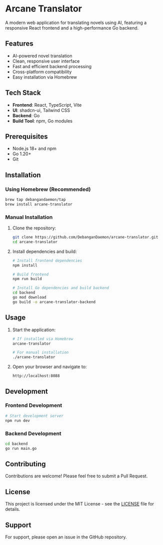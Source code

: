 # Arcane Translator

A modern web application for translating novels using AI, featuring a responsive React frontend and a high-performance Go backend.

## Features

- AI-powered novel translation
- Clean, responsive user interface
- Fast and efficient backend processing
- Cross-platform compatibility
- Easy installation via Homebrew

## Tech Stack

- **Frontend**: React, TypeScript, Vite
- **UI**: shadcn-ui, Tailwind CSS
- **Backend**: Go
- **Build Tool**: npm, Go modules

## Prerequisites

- Node.js 18+ and npm
- Go 1.20+
- Git

## Installation

### Using Homebrew (Recommended)


```bash
brew tap debangandaemon/tap
brew install arcane-translator
```

### Manual Installation

1. Clone the repository:
   ```bash
   git clone https://github.com/DebanganDaemon/arcane-translator.git
   cd arcane-translator
   ```

2. Install dependencies and build:
   ```bash
   # Install frontend dependencies
   npm install
   
   # Build frontend
   npm run build
   
   # Install Go dependencies and build backend
   cd backend
   go mod download
   go build -o arcane-translator-backend
   ```

## Usage

1. Start the application:
   ```bash
   # If installed via Homebrew
   arcane-translator
   
   # For manual installation
   ./arcane-translator
   ```

2. Open your browser and navigate to:
   ```
   http://localhost:8088
   ```

## Development

### Frontend Development

```bash
# Start development server
npm run dev
```

### Backend Development

```bash
cd backend
go run main.go
```

## Contributing

Contributions are welcome! Please feel free to submit a Pull Request.

## License

This project is licensed under the MIT License - see the [LICENSE](LICENSE) file for details.

## Support

For support, please open an issue in the GitHub repository.
